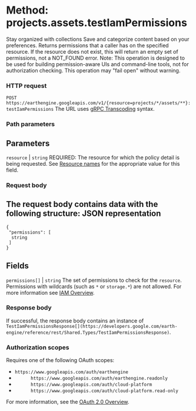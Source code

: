  
#  Method: projects.assets.testIamPermissions
Stay organized with collections  Save and categorize content based on your preferences. 
Returns permissions that a caller has on the specified resource. If the resource does not exist, this will return an empty set of permissions, not a NOT_FOUND error.
Note: This operation is designed to be used for building permission-aware UIs and command-line tools, not for authorization checking. This operation may "fail open" without warning.
### HTTP request
`POST https://earthengine.googleapis.com/v1/{resource=projects/*/assets/**}:testIamPermissions`
The URL uses [gRPC Transcoding](https://google.aip.dev/127) syntax.
### Path parameters
Parameters  
---  
`resource` |  `string` REQUIRED: The resource for which the policy detail is being requested. See [Resource names](https://cloud.google.com/apis/design/resource_names) for the appropriate value for this field.  
### Request body
The request body contains data with the following structure:
JSON representation  
---  
```
{
 "permissions": [
  string
 ]
}
```
  
Fields  
---  
`permissions[]` |  `string` The set of permissions to check for the `resource`. Permissions with wildcards (such as `*` or `storage.*`) are not allowed. For more information see [IAM Overview](https://cloud.google.com/iam/docs/overview#permissions).  
### Response body
If successful, the response body contains an instance of `TestIamPermissionsResponse[](https://developers.google.com/earth-engine/reference/rest/Shared.Types/TestIamPermissionsResponse)`.
### Authorization scopes
Requires one of the following OAuth scopes:
  * `https://www.googleapis.com/auth/earthengine`
  * `      https://www.googleapis.com/auth/earthengine.readonly`
  * `      https://www.googleapis.com/auth/cloud-platform`
  * `      https://www.googleapis.com/auth/cloud-platform.read-only`


For more information, see the [OAuth 2.0 Overview](https://developers.google.com/identity/protocols/OAuth2).
